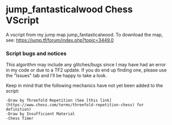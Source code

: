 # jump_fantasticalwood Chess VScript
A vscript from my jump map jump_fantasticalwood. To download the map, see: https://jump.tf/forum/index.php?topic=3449.0

### Script bugs and notices
This algorithm may include any glitches/bugs since I may have had an error in my code or due to a TF2 update. If you do end up finding one, please use the "Issues" tab and I'll be happy to take a look.

Keep in mind that the following mechanics have not yet been added to the script:
```
-Draw by Threefold Repetition (See [this link](https://www.chess.com/terms/threefold-repetition-chess) for definition)
-Draw by Insufficient Material
-Chess Timer
```

